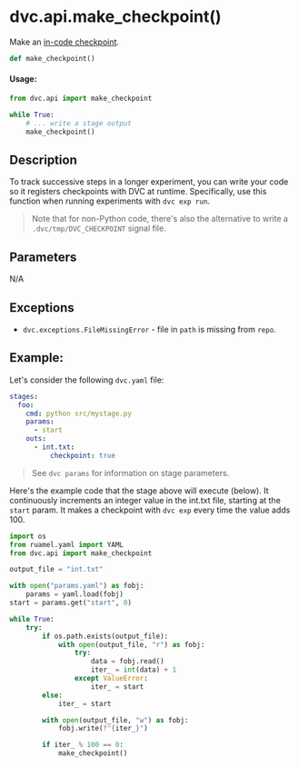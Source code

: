 # dvc.api.make_checkpoint()

Make an
[in-code checkpoint](/doc/user-guide/experiment-management#checkpoints-in-source-code).

```py
def make_checkpoint()
```

#### Usage:

```py
from dvc.api import make_checkpoint

while True:
    # ... write a stage output
    make_checkpoint()
```

## Description

To track successive steps in a longer experiment, you can write your code so it
registers checkpoints with DVC at runtime. Specifically, use this function when
running experiments with `dvc exp run`.

> Note that for non-Python code, there's also the alternative to write a
> `.dvc/tmp/DVC_CHECKPOINT` signal file.

## Parameters

N/A

## Exceptions

- `dvc.exceptions.FileMissingError` - file in `path` is missing from `repo`.

## Example:

Let's consider the following `dvc.yaml` file:

```yaml
stages:
  foo:
    cmd: python src/mystage.py
    params:
      - start
    outs:
      - int.txt:
          checkpoint: true
```

> See `dvc params` for information on stage parameters.

Here's the example code that the stage above will execute (below). It
continuously increments an integer value in the int.txt file, starting at the
`start` param. It makes a checkpoint with `dvc exp` every time the value
adds 100.

```py
import os
from ruamel.yaml import YAML
from dvc.api import make_checkpoint

output_file = "int.txt"

with open("params.yaml") as fobj:
    params = yaml.load(fobj)
start = params.get("start", 0)

while True:
    try:
        if os.path.exists(output_file):
            with open(output_file, "r") as fobj:
                try:
                    data = fobj.read()
                    iter_ = int(data) + 1
                except ValueError:
                    iter_ = start
        else:
            iter_ = start

        with open(output_file, "w") as fobj:
            fobj.write(f"{iter_}")

        if iter_ % 100 == 0:
            make_checkpoint()
```
